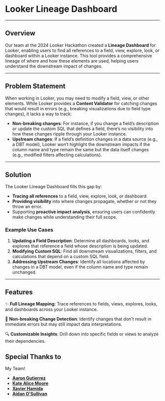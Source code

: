 # Looker Lineage Dashboard

---

## Overview

Our team at the 2024 Looker Hackathon created a **Lineage Dashboard** for Looker, enabling users to find all references to a field, view, explore, look, or dashboard within a Looker instance. This tool provides a comprehensive lineage of where and how these elements are used, helping users understand the downstream impact of changes.

---

## Problem Statement

When working in Looker, you may need to modify a field, view, or other elements. While Looker provides a **Content Validator** for catching changes that would result in errors (e.g., breaking visualizations due to field type changes), it lacks a way to track:

- **Non-breaking changes**: For instance, if you change a field’s description or update the custom SQL that defines a field, there’s no visibility into how these changes ripple through your Looker instance.
- **Upstream changes**: If a field’s definition changes in a data source (e.g., a DBT model), Looker won’t highlight the downstream impacts if the column name and type remain the same but the data itself changes (e.g., modified filters affecting calculations).

---

## Solution

The Looker Lineage Dashboard fills this gap by:

- **Tracing all references** to a field, view, explore, look, or dashboard.
- **Providing visibility** into where changes propagate, whether or not they throw an error.
- Supporting **proactive impact analysis**, ensuring users can confidently make changes while understanding their full scope.

### Example Use Cases

1. **Updating a Field Description**: Determine all dashboards, looks, and explores that reference a field whose description is being updated.
2. **Modifying Custom SQL**: Find all downstream visualizations, filters, and calculations that depend on a custom SQL field.
3. **Addressing Upstream Changes**: Identify all locations affected by changes in a DBT model, even if the column name and type remain unchanged.

---

## Features

✨ **Full Lineage Mapping**: Trace references to fields, views, explores, looks, and dashboards across your Looker instance.

🚦 **Non-breaking Change Detection**: Identify changes that don't result in immediate errors but may still impact data interpretations.

🔍 **Customizable Insights**: Drill down into specific fields or views to analyze their dependencies.


## Special Thanks to

My Team!

- [**Aaron Gutierrez**](https://www.linkedin.com/in/aaron-gutierrez/)
- [**Kate Alice Moore**](https://www.linkedin.com/in/kate-moore-803/)
- [**Xavier Hamida**](https://www.linkedin.com/in/xavierhamida/)
- [**Aidan O'Sullivan**](https://www.linkedin.com/in/aidanosullivan/)

